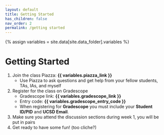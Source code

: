 ```yaml
---
layout: default
title: Getting Started
has_children: false
nav_order: 2
permalink: /getting started
---
```


{% assign variables = site.data[site.data_folder].variables %}
# Getting Started

1. Join the class Piazza: **{{ variables.piazza_link }}**
   - Use Piazza to ask questions and get help from your fellow students, TAs, IAs, and myself
2. Register for the class on Gradescope
   -  Gradescope link: **{{ variables.gradescope_link }}**
   -  Entry code: **{{ variables.gradescope_entry_code }}**
   -  When registering for **Gradescope** you must include your **Student ID/PID** and **UCSD Email**.
3. Make sure you attend the discussion sections during week 1, you will be put in pairs
4. Get ready to have some fun! (too cliche?)
